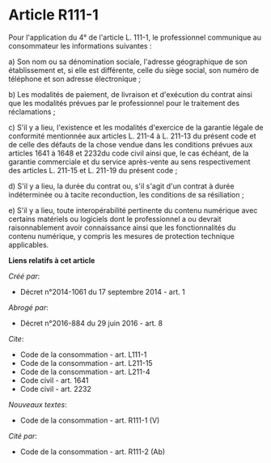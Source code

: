 # Article R111-1

Pour l'application du 4° de l'article L. 111-1, le professionnel communique au consommateur les informations suivantes : 

a) Son nom ou sa dénomination sociale, l'adresse géographique de son établissement et, si elle est différente, celle du siège
social, son numéro de téléphone et son adresse électronique ; 

b) Les modalités de paiement, de livraison et d'exécution du contrat ainsi que les modalités prévues par le professionnel
pour le traitement des réclamations ; 

c) S'il y a lieu, l'existence et les modalités d'exercice de la garantie légale de conformité mentionnée aux articles L.
211-4 à L. 211-13 du présent code et de celle des défauts de la chose vendue dans les conditions prévues aux articles 1641 à
1648 et 2232du code civil ainsi que, le cas échéant, de la garantie commerciale et du service après-vente au sens
respectivement des articles L. 211-15 et L. 211-19 du présent code ; 

d) S'il y a lieu, la durée du contrat ou, s'il s'agit d'un contrat à durée indéterminée ou à tacite reconduction, les
conditions de sa résiliation ; 

e) S'il y a lieu, toute interopérabilité pertinente du contenu numérique avec certains matériels ou logiciels dont le
professionnel a ou devrait raisonnablement avoir connaissance ainsi que les fonctionnalités du contenu numérique, y compris
les mesures de protection technique applicables.

**Liens relatifs à cet article**

_Créé par_:

  - Décret n°2014-1061 du 17 septembre 2014 - art. 1

_Abrogé par_:

  - Décret n°2016-884 du 29 juin 2016 - art. 8

_Cite_:

  - Code de la consommation - art. L111-1
  - Code de la consommation - art. L211-15
  - Code de la consommation - art. L211-4
  - Code civil - art. 1641
  - Code civil - art. 2232

_Nouveaux textes_:

  - Code de la consommation - art. R111-1 (V)

_Cité par_:

  - Code de la consommation - art. R111-2 (Ab)
